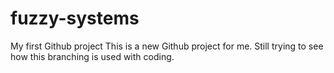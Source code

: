 # fuzzy-systems
My first Github project
This is a new Github project for me. Still trying to see how this branching is used with coding.
